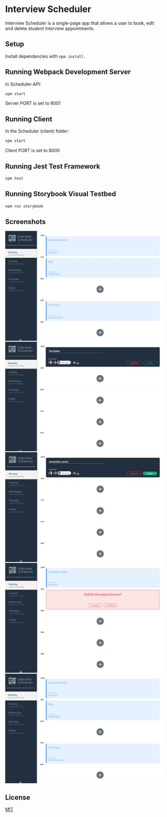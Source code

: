 # Interview Scheduler
Interview Scheduler is a single-page app that allows a user to book, edit and delete student interview appointments.

## Setup

Install dependencies with `npm install`.

## Running Webpack Development Server

In Scheduler-API:
```sh
npm start
```
Server PORT is set to 8001
## Running Client
In the Scheduler (client) folder:
```sh
npm start
```
Client PORT is set to 8000

## Running Jest Test Framework

```sh
npm test
```

## Running Storybook Visual Testbed

```sh
npm run storybook
```

## Screenshots 

!["Screenshot of homepage"](https://github.com/psyphur/scheduler/blob/master/docs/screenshots/show-interviews.png?raw=true)
!["Screenshot of booking an interview"](https://github.com/psyphur/scheduler/blob/master/docs/screenshots/book-interview.png?raw=true)
!["Screenshot of editing an interview"](https://github.com/psyphur/scheduler/blob/master/docs/screenshots/edit-interview.png?raw=true)
!["Screenshot of deleting an interview"](https://github.com/psyphur/scheduler/blob/master/docs/screenshots/delete-interview.png?raw=true)
!["Screenshot of currently booked interviews"](https://github.com/psyphur/scheduler/blob/master/docs/screenshots/show-interviews.png?raw=true)

## License
[MIT](https://choosealicense.com/licenses/mit/)
